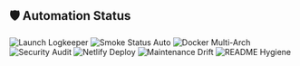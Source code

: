 <!-- >>> BADGES >>> -->

## 🛡️ Automation Status

![Launch Logkeeper](https://github.com/brandonlacoste9-tech/adgenxai-2.0/actions/workflows/launch-logkeeper.yml/badge.svg?branch=main)
![Smoke Status Auto](https://github.com/brandonlacoste9-tech/adgenxai-2.0/actions/workflows/smoke-status-auto.yml/badge.svg?branch=main)
![Docker Multi-Arch](https://github.com/brandonlacoste9-tech/adgenxai-2.0/actions/workflows/docker-multiarch.yml/badge.svg?branch=main)
![Security Audit](https://github.com/brandonlacoste9-tech/adgenxai-2.0/actions/workflows/repo-audit.yml/badge.svg?branch=main)
![Netlify Deploy](https://img.shields.io/netlify/12345678-abcdef12-3456-7890abcdef12?label=Netlify&logo=netlify)
![Maintenance Drift](https://img.shields.io/badge/maintenance-drift--check-blue)
![README Hygiene](https://img.shields.io/badge/readme-hygiene--enforced-brightgreen)

<!-- <<< BADGES <<< -->
